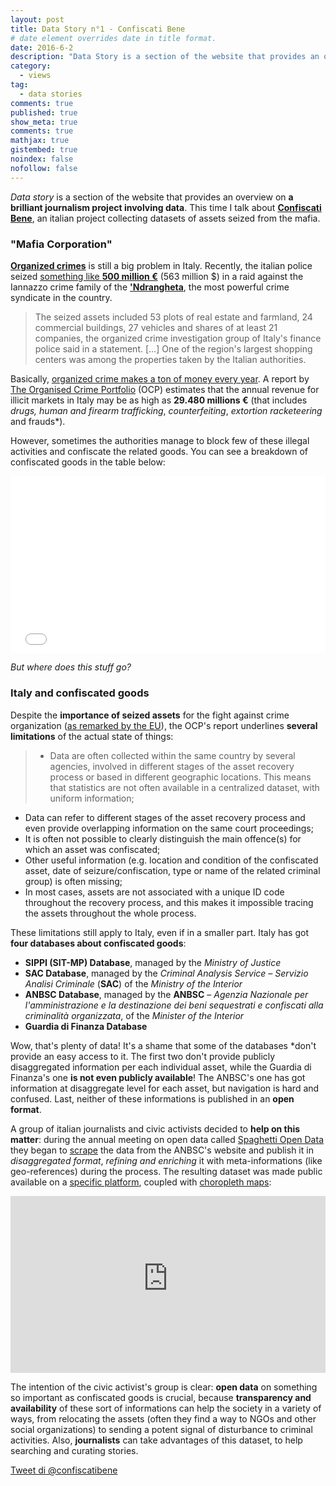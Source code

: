 ```yaml
---
layout: post
title: Data Story n°1 - Confiscati Bene
# date element overrides date in title format.
date: 2016-6-2
description: "Data Story is a section of the website that provides an overview on a brilliant journalism project involving data. This time I talk about Confiscati Bene, an italian project collecting datasets of assets seized from the mafia."
category:
  - views
tag:
  - data stories
comments: true
published: true
show_meta: true
comments: true
mathjax: true
gistembed: true
noindex: false
nofollow: false
---
```


*Data story* is a section of the website that provides an overview on **a brilliant journalism project involving data**. This time I talk about [**Confiscati Bene**](http://www.confiscatibene.it/), an italian project collecting datasets of assets seized from the mafia. 

<!--more-->

### "Mafia Corporation"

[**Organized crimes**](https://en.wikipedia.org/wiki/Organized_crime_in_Italy) is still a big problem in Italy. Recently, the italian police seized [something like **500 million €**](http://www.globaltimes.cn/content/975192.shtml) (563 million $) in a raid against the Iannazzo crime family of the [**'Ndrangheta**](https://en.wikipedia.org/wiki/%27Ndrangheta), the most powerful crime syndicate in the country.

> The seized assets included 53 plots of real estate and farmland, 24 commercial buildings, 27 vehicles and shares of at least 21 companies, the organized crime investigation group of Italy's finance police said in a statement. [...]
One of the region's largest shopping centers was among the properties taken by the Italian authorities. 


Basically, [organized crime makes a ton of money every year](http://www.theguardian.com/world/2014/mar/26/ndrangheta-mafia-mcdonalds-deutsche-bank-study). A report by [The Organised Crime Portfolio](http://www.ocportfolio.eu/) (OCP) estimates that the annual revenue for illicit markets in Italy may be as high as **29.480 millions €** (that includes *drugs, human and firearm trafficking*, *counterfeiting*, *extortion racketeering* and frauds*).

However, sometimes the authorities manage to block few of these illegal activities and confiscate the related goods. You can see a breakdown of confiscated goods in the table below:

<style>.embed-container { position: relative; padding-bottom: 56.25%; height: 0; overflow: hidden; max-width: 100%; } .embed-container iframe, .embed-container object, .embed-container embed { position: absolute; top: 0; left: 0; width: 100%; height: 100%; }</style><div class='embed-container'><iframe src='//embed.chartblocks.com/1.0/?c=574b3cf69973d2bf5287fa3f&t=c6b560cbf013b25' frameBorder='0'></iframe></div>

*But where does this stuff go?*

### Italy and confiscated goods

Despite the **importance of seized assets** for the fight against crime organization ([as remarked by the EU](http://eur-lex.europa.eu/legal-content/EN/TXT/?uri=CELEX%3A32014L0042)), the OCP's report underlines **several limitations** of the actual state of things:

> * Data are often collected within the same country by several
agencies, involved in different stages of the asset recovery
process or based in different geographic locations. This
means that statistics are not often available in a centralized
dataset, with uniform information;
* Data can refer to different stages of the asset recovery
process and even provide overlapping information on the
same court proceedings;
* It is often not possible to clearly distinguish the main
offence(s) for which an asset was confiscated;
* Other useful information (e.g. location and condition of
the confiscated asset, date of seizure/confiscation, type or
name of the related criminal group) is often missing;
* In most cases, assets are not associated with a unique
ID code throughout the recovery process, and this makes
it impossible tracing the assets throughout the whole
process.

These limitations still apply to Italy, even if in a smaller part. Italy has got **four databases about confiscated goods**: 

* **SIPPI (SIT-MP) Database**, managed by the *Ministry of Justice*
* **SAC Database**, managed by the *Criminal Analysis Service – Servizio Analisi Criminale* (**SAC**) of the *Ministry of the Interior*
* **ANBSC Database**, managed by the **ANBSC** – *Agenzia Nazionale per l'amministrazione e la destinazione dei beni sequestrati e confiscati alla criminalità organizzata*, of the *Minister of the Interior*
* **Guardia di Finanza Database**

Wow, that's plenty of data! It's a shame that some of the databases *don't provide an easy access to it. The first two don't provide publicly disaggregated information per each individual asset, while the Guardia di Finanza's one **is not even publicly available**! The ANBSC's one has got information at disaggregate level for each asset, but navigation is hard and confused. Last, neither of these informations is published in an **open format**.

A group of italian journalists and civic activists decided to **help on this matter**: during the annual meeting on open data called [Spaghetti Open Data](http://www.spaghettiopendata.org/) they began to [scrape](http://damianobacci.github.io/tags/#scraping) the data from the ANBSC's website and publish it in *disaggregated format*, *refining and enriching* it with meta-informations (like geo-references) during the process. The resulting dataset was made public available on a [specific platform](http://www.confiscatibene.it/it/dataset), coupled with [choropleth maps](https://en.wikipedia.org/wiki/Choropleth_map):

<style>.embed-container { position: relative; padding-bottom: 56.25%; height: 0; overflow: hidden; max-width: 100%; } .embed-container iframe, .embed-container object, .embed-container embed { position: absolute; top: 0; left: 0; width: 100%; height: 100%; }</style><div class='embed-container'><iframe src='http://s3.eu-central-1.amazonaws.com/viz.dataninja.it/confiscatibene/it/map/20151231/index.html?ls%5B0%5D=regioni&ls%5B1%5D=province&ls%5B2%5D=comuni&ml=regioni&dl=regioni' frameborder='0' allowtransparency='true' allowfullscreen webkitallowfullscreen mozallowfullscreen oallowfullscreen msallowfullscreen></iframe></div>

The intention of the civic activist's group is clear: **open data** on something so important as confiscated goods is crucial, because **transparency and availability** of these sort of informations can help the society in a variety of ways, from relocating the assets (often they find a way to NGOs and other social organizations) to sending a potent signal of disturbance to criminal activities. Also, **journalists** can take advantages of this dataset, to help searching and curating stories.

<a class="twitter-timeline" href="https://twitter.com/confiscatibene" data-widget-id="737046188306878465">Tweet di @confiscatibene</a>
<script>!function(d,s,id){var js,fjs=d.getElementsByTagName(s)[0],p=/^http:/.test(d.location)?'http':'https';if(!d.getElementById(id)){js=d.createElement(s);js.id=id;js.src=p+"://platform.twitter.com/widgets.js";fjs.parentNode.insertBefore(js,fjs);}}(document,"script","twitter-wjs");</script>